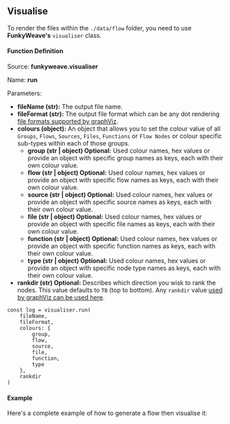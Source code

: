 ## Visualise

To render the files within the `./data/flow` folder, you need to use **FunkyWeave's** `visualiser` class.

#### Function Definition

Source: **funkyweave.visualiser**

Name: **run**

Parameters:
* **fileName (str):** The output file name.
* **fileFormat (str):** The output file format which can be any dot rendering [file formats supported by graphViz](https://graphviz.org/docs/outputs/).
* **colours (object):** An object that allows you to set the colour value of all `Groups`, `Flows`, `Sources`, `Files`, `Functions` or `Flow Nodes` or colour specific sub-types within each of those groups.
	* **group (str | object) Optional:** Used colour names, hex values or provide an object with specific group names as keys, each with their own colour value.
	* **flow (str | object) Optional:** Used colour names, hex values or provide an object with specific flow names as keys, each with their own colour value.
	* **source (str | object) Optional:** Used colour names, hex values or provide an object with specific source names as keys, each with their own colour value.
	* **file (str | object) Optional:** Used colour names, hex values or provide an object with specific file names as keys, each with their own colour value.
	* **function (str | object) Optional:** Used colour names, hex values or provide an object with specific function names as keys, each with their own colour value.
	* **type (str | object) Optional:** Used colour names, hex values or provide an object with specific node type names as keys, each with their own colour value.			
* **rankdir (str) Optional:** Describes which direction you wisk to rank the nodes. This value defaults to `TB` (top to bottom). Any `rankdir` value [used by graphViz can be used here](https://graphviz.org/docs/attrs/rankdir/).

```
const log = visualiser.run(
	fileName,
	fileFormat,
	colours: {
		group,
		flow,
		source,
		file,
		function,
		type
	},
	rankdir
)
```

#### Example

Here's a complete example of how to generate a flow then visualise it:

```

```